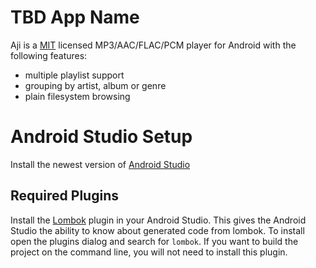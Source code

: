 # TBD App Name

Aji is a [MIT](LICENSE) licensed MP3/AAC/FLAC/PCM player for Android with the following features:
* multiple playlist support
* grouping by artist, album or genre
* plain filesystem browsing

# Android Studio Setup

Install the newest version of [Android Studio](https://developer.android.com/studio)

## Required Plugins
Install the [Lombok](https://projectlombok.org/) plugin in your Android Studio. 
This gives the Android Studio the ability to know about generated code from lombok.
To install open the plugins dialog and search for `lombok`.
If you want to build the project on the command line, you will not need to install this plugin.